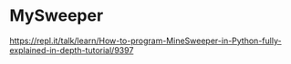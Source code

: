 # MySweeper

https://repl.it/talk/learn/How-to-program-MineSweeper-in-Python-fully-explained-in-depth-tutorial/9397
